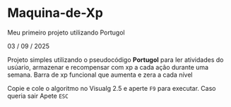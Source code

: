 # Maquina-de-Xp
Meu primeiro projeto utilizando Portugol

03 / 09 / 2025

Projeto simples utilizando o pseudocódigo **Portugol** para ler atividades do usúario, armazenar e recompensar com xp a cada ação durante uma semana. Barra de xp funcional que aumenta e zera a cada nível

Copie e cole o algoritmo no Visualg 2.5 e aperte `F9` para executar. Caso queria sair Apete `ESC`
